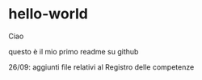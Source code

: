 # hello-world

Ciao 

questo è il mio primo readme su github

26/09: aggiunti file relativi al Registro delle competenze
